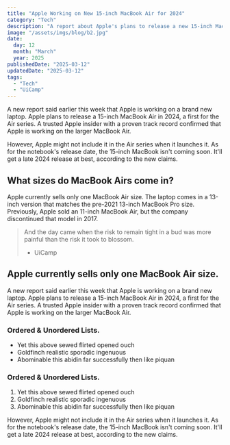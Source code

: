 ```yaml
---
title: "Apple Working on New 15-inch MacBook Air for 2024"
category: "Tech"
description: "A report about Apple's plans to release a new 15-inch MacBook Air in 2024, marking a first for the Air series."
image: "/assets/imgs/blog/b2.jpg"
date: 
  day: 12
  month: "March"
  year: 2025
publishedDate: "2025-03-12"
updatedDate: "2025-03-12"
tags:
  - "Tech"
  - "UiCamp"
---
```


A new report said earlier this week that Apple is working on a brand new laptop. Apple plans to release a 15-inch MacBook Air in 2024, a first for the Air series. A trusted Apple insider with a proven track record confirmed that Apple is working on the larger MacBook Air.

However, Apple might not include it in the Air series when it launches it. As for the notebook's release date, the 15-inch MacBook isn't coming soon. It'll get a late 2024 release at best, according to the new claims.

## What sizes do MacBook Airs come in?

Apple currently sells only one MacBook Air size. The laptop comes in a 13-inch version that matches the pre-2021 13-inch MacBook Pro size. Previously, Apple sold an 11-inch MacBook Air, but the company discontinued that model in 2017.

> And the day came when the risk to remain tight in a bud was more painful than the risk it took to blossom.
> 
> - UiCamp

## Apple currently sells only one MacBook Air size.

A new report said earlier this week that Apple is working on a brand new laptop. Apple plans to release a 15-inch MacBook Air in 2024, a first for the Air series. A trusted Apple insider with a proven track record confirmed that Apple is working on the larger MacBook Air.

### Ordered & Unordered Lists.

- Yet this above sewed flirted opened ouch
- Goldfinch realistic sporadic ingenuous
- Abominable this abidin far successfully then like piquan

### Ordered & Unordered Lists.

1. Yet this above sewed flirted opened ouch
2. Goldfinch realistic sporadic ingenuous
3. Abominable this abidin far successfully then like piquan

However, Apple might not include it in the Air series when it launches it. As for the notebook's release date, the 15-inch MacBook isn't coming soon. It'll get a late 2024 release at best, according to the new claims.